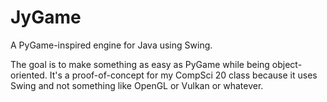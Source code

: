 # JyGame
A PyGame-inspired engine for Java using Swing.

The goal is to make something as easy as PyGame while being object-oriented. It's a proof-of-concept for my CompSci 20 class because it uses Swing and not something like OpenGL or Vulkan or whatever.
